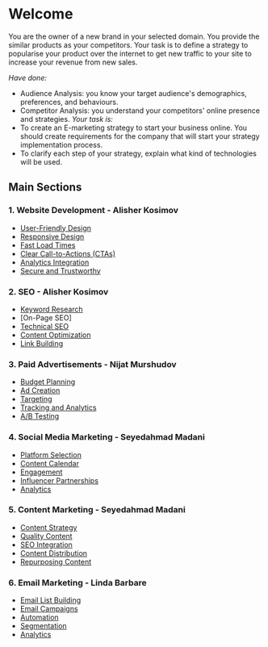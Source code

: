 # Welcome

You are the owner of a new brand in your selected domain. You provide the similar products as your competitors. Your task is to define a strategy to popularise your product over the internet to get new traffic to your site to increase your revenue from new sales.

_Have done:_

* Audience Analysis: you know your target audience's demographics, preferences, and behaviours.
* Competitor Analysis: you understand your competitors' online presence and strategies.
_Your task is:_
* To create an E-marketing strategy to start your business online. You should create requirements for the company that will start your strategy implementation process.
* To clarify each step of your strategy, explain what kind of technologies will be used.

## Main Sections

### 1. Website Development - Alisher Kosimov

* [User-Friendly Design](./1.%20Website%20Development/User-Friendly%20Design.md)
* [Responsive Design](./1.%20Website%20Development/Responsive%20Design.md)
* [Fast Load Times](./1.%20Website%20Development/Fast%20Load%20Times.md)
* [Clear Call-to-Actions (CTAs)](./1.%20Website%20Development/Clear%20Call-to-Actions%20(CTAs).md)
* [Analytics Integration](./1.%20Website%20Development/Analytics%20Integration.md)
* [Secure and Trustworthy](./1.%20Website%20Development/Secure%20and%20Trustworthy.md)

### 2. SEO - Alisher Kosimov

* [Keyword Research](./2.%20SEO/Keyword%20Research.md)
* [On-Page SEO]
* [Technical SEO](./2.%20SEO/Technical%20SEO.md)
* [Content Optimization](./2.%20SEO/Content%20Optimization.md)
* [Link Building](./2.%20SEO/Link%20Building.md)

### 3. Paid Advertisements - Nijat Murshudov

* [Budget Planning](./3.%20Paid%20Advertisements/Budget%20Planning.md)
* [Ad Creation](./3.%20Paid%20Advertisements/Ad%20Creation.md)
* [Targeting](./3.%20Paid%20Advertisements/Targeting.md)
* [Tracking and Analytics](./3.%20Paid%20Advertisements/Tracking%20and%20Analytics.md)
* [A/B Testing](./3.%20Paid%20Advertisements/AB%20Testing.md)

### 4. Social Media Marketing - Seyedahmad Madani

* [Platform Selection](./4.%20Social%20Media%20Marketing/Platform%20Selection.md)
* [Content Calendar](./4.%20Social%20Media%20Marketing/Content%20Calendar.md)
* [Engagement](./4.%20Social%20Media%20Marketing/Engagement.md)
* [Influencer Partnerships](./4.%20Social%20Media%20Marketing/Influencer%20Partnerships.md)
* [Analytics](./4.%20Social%20Media%20Marketing/Analytics.md)

### 5. Content Marketing - Seyedahmad Madani

* [Content Strategy](./5.%20Content%20Marketing/Content%20Strategy.md)
* [Quality Content](./5.%20Content%20Marketing/Quality%20Content.md)
* [SEO Integration](./5.%20Content%20Marketing/SEO%20Integration.md)
* [Content Distribution](./5.%20Content%20Marketing/Content%20Distribution.md)
* [Repurposing Content](./5.%20Content%20Marketing/Repurposing%20Content.md)

### 6. Email Marketing - Linda Barbare

* [Email List Building](./6.%20Email%20Marketing/Email%20List%20Building.md)
* [Email Campaigns](./6.%20Email%20Marketing/Email%20Campaigns.md)
* [Automation](./6.%20Email%20Marketing/Automation.md)
* [Segmentation](./6.%20Email%20Marketing/Segmentation.md)
* [Analytics](./6.%20Email%20Marketing/Automation.md)
